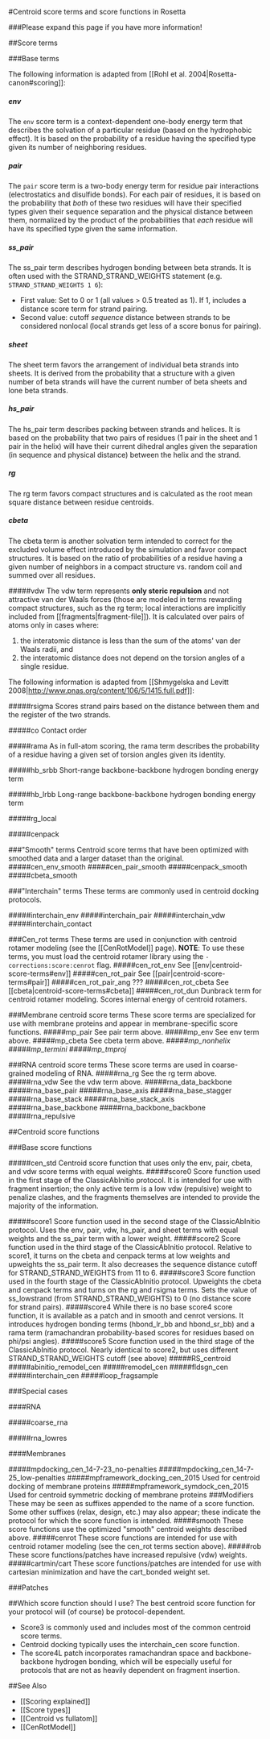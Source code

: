 #Centroid score terms and score functions in Rosetta

###Please expand this page if you have more information!

##Score terms

###Base terms

The following information is adapted from [[Rohl et al. 2004|Rosetta-canon#scoring]]:


##### env
The `env` score term is a context-dependent one-body energy term that describes the solvation of a particular residue (based on the hydrophobic effect). It is based on the probability of a residue having the specified type given its number of neighboring residues.

##### pair
The `pair` score term is a two-body energy term for residue pair interactions (electrostatics and disulfide bonds). For each pair of residues, it is based on the probability that *both* of these two residues will have their specified types given their sequence separation and the physical distance between them, normalized by the product of the probabilities that *each* residue will have its specified type given the same information.

##### ss_pair
The ss_pair term describes hydrogen bonding between beta strands. 
It is often used with the STRAND_STRAND_WEIGHTS statement (e.g. `STRAND_STRAND_WEIGHTS 1 6`):
* First value:  Set to 0 or 1 (all values > 0.5 treated as 1). If 1, includes a distance score term for strand pairing. 
* Second value: cutoff *sequence* distance between strands to be considered nonlocal (local strands get less of a score bonus for pairing).

##### sheet
The sheet term favors the arrangement of individual beta strands into sheets. It is derived from the probability that a structure with a given number of beta strands will have the current number of beta sheets and lone beta strands.

##### hs_pair
The hs_pair term describes packing between strands and helices. It is based on the probability that two pairs of residues (1 pair in the sheet and 1 pair in the helix) will have their current dihedral angles given the separation (in sequence and physical distance) between the helix and the strand.

##### rg
The rg term favors compact structures and is calculated as the root mean square distance between residue centroids.

##### cbeta
The cbeta term is another solvation term intended to correct for the excluded volume effect introduced by the simulation and favor compact structures. It is based on the ratio of probabilities of a residue having a given number of neighbors in a compact structure vs. random coil and summed over all residues.

#####vdw
The vdw term represents **only steric repulsion** and not attractive van der Waals forces (those are modeled in terms rewarding compact structures, such as the rg term; local interactions are implicitly included from [[fragments|fragment-file]]). It is calculated over pairs of atoms only in cases where:
1. the interatomic distance is less than the sum of the atoms' van der Waals radii, and 
2. the interatomic distance does not depend on the torsion angles of a single residue.



The following information is adapted from [[Shmygelska and Levitt 2008|http://www.pnas.org/content/106/5/1415.full.pdf]]:

#####rsigma
Scores strand pairs based on the distance between them and the register of the two strands.


#####co
Contact order


#####rama
As in full-atom scoring, the rama term describes the probability of a residue having a given set of torsion angles given its identity.


#####hb_srbb
Short-range backbone-backbone hydrogen bonding energy term

#####hb_lrbb
Long-range backbone-backbone hydrogen bonding energy term

#####rg_local

#####cenpack



###"Smooth" terms
Centroid score terms that have been optimized with smoothed data and a larger dataset than the original.
#####cen_env_smooth
#####cen_pair_smooth
#####cenpack_smooth
#####cbeta_smooth

###"Interchain" terms
These terms are commonly used in centroid docking protocols.

#####interchain_env
#####interchain_pair
#####interchain_vdw
#####interchain_contact

###Cen_rot terms
These terms are used in conjunction with centroid rotamer modeling (see the [[CenRotModel]] page). **NOTE**: To use these terms, you must load the centroid rotamer library using the `-corrections:score:cenrot` flag.
#####cen_rot_env
See [[env|centroid-score-terms#env]]
#####cen_rot_pair
See [[pair|centroid-score-terms#pair]]
#####cen_rot_pair_ang
???
#####cen_rot_cbeta
See [[cbeta|centroid-score-terms#cbeta]]
#####cen_rot_dun
Dunbrack term for centroid rotamer modeling. Scores internal energy of centroid rotamers.


###Membrane centroid score terms
These score terms are specialized for use with membrane proteins and appear in membrane-specific score functions.
#####mp_pair
See pair term above.
#####mp_env
See env term above.
#####mp_cbeta
See cbeta term above.
#####*mp_nonhelix*
#####*mp_termini*
#####*mp_tmproj*

###RNA centroid score terms
These score terms are used in coarse-grained modeling of RNA.
#####rna_rg
See the rg term above.
#####rna_vdw
See the vdw term above.
#####rna_data_backbone
#####rna_base_pair
#####rna_base_axis
#####rna_base_stagger
#####rna_base_stack
#####rna_base_stack_axis
#####rna_base_backbone
#####rna_backbone_backbone
#####rna_repulsive

##Centroid score functions

###Base score functions

#####cen_std
Centroid score function that uses only the env, pair, cbeta, and vdw score terms with equal weights. 
#####score0
Score function used in the first stage of the ClassicAbInitio protocol. It is intended for use with fragment insertion; the only active term is a low vdw (repulsive) weight to penalize clashes, and the fragments themselves are intended to provide the majority of the information.

#####score1
Score function used in the second stage of the ClassicAbInitio protocol. Uses the env, pair, vdw, hs_pair, and sheet terms with equal weights and the ss_pair term with a lower weight.
#####score2
Score function used in the third stage of the ClassicAbInitio protocol. Relative to score1, it turns on the cbeta and cenpack terms at low weights and upweights the ss_pair term. It also decreases the sequence distance cutoff for STRAND_STRAND_WEIGHTS from 11 to 6.
#####score3
Score function used in the fourth stage of the ClassicAbInitio protocol. Upweights the cbeta and cenpack terms and turns on the rg and rsigma terms. Sets the value of ss_lowstrand (from STRAND_STRAND_WEIGHTS) to 0 (no distance score for strand pairs).
#####score4
While there is no base score4 score function, it is available as a patch and in smooth and cenrot versions. It introduces hydrogen bonding terms (hbond_lr_bb and hbond_sr_bb) and a rama term (ramachandran probability-based scores for residues based on phi/psi angles).
#####score5
Score function used in the third stage of the ClassicAbInitio protocol. Nearly identical to score2, but uses different STRAND_STRAND_WEIGHTS cutoff (see above)
#####RS_centroid
#####abinitio_remodel_cen
#####remodel_cen
#####fldsgn_cen
#####interchain_cen
#####loop_fragsample

###Special cases

####RNA

#####coarse_rna

#####rna_lowres

####Membranes

#####mpdocking_cen_14-7-23_no-penalties
#####mpdocking_cen_14-7-25_low-penalties
#####mpframework_docking_cen_2015
Used for centroid docking of membrane proteins
#####mpframework_symdock_cen_2015
Used for centroid symmetric docking of membrane proteins
###Modifiers
These may be seen as suffixes appended to the name of a score function. Some other suffixes (relax, design, etc.) may also appear; these indicate the protocol for which the score function is intended.
#####smooth
These score functions use the optimized "smooth" centroid weights described above.
#####cenrot
These score functions are intended for use with centroid rotamer modeling (see the cen_rot terms section above).
#####rob
These score functions/patches have increased repulsive (vdw) weights.
#####cartmin/cart
These score functions/patches are intended for use with cartesian minimization and have the cart_bonded weight set.

###Patches

##Which score function should I use?
The best centroid score function for your protocol will (of course) be protocol-dependent.
* Score3 is commonly used and includes most of the common centroid score terms. 
* Centroid docking typically uses the interchain_cen score function. 
* The score4L patch incorporates ramachandran space and backbone-backbone hydrogen bonding, which will be especially useful for protocols that are not as heavily dependent on fragment insertion.





##See Also

* [[Scoring explained]]
* [[Score types]]
* [[Centroid vs fullatom]]
* [[CenRotModel]]